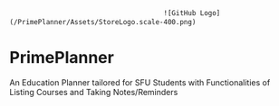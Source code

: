                                           ![GitHub Logo](/PrimePlanner/Assets/StoreLogo.scale-400.png)
# PrimePlanner 
An Education Planner tailored for SFU Students with Functionalities of Listing Courses and Taking Notes/Reminders 

